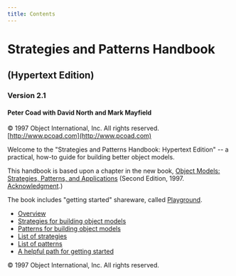 ```yaml
---
title: Contents
---
```


# Strategies and Patterns Handbook
## (Hypertext Edition)

### Version 2.1

#### Peter Coad with David North and Mark Mayfield


&copy; 1997 Object International, Inc. All rights reserved. [http://www.pcoad.com](http://www.pcoad.com)


Welcome to the &quot;Strategies and Patterns Handbook: Hypertext Edition&quot; -- a 
practical, how-to guide for building better object models.


This handbook is based upon a chapter in the new book, 
[Object Models: Strategies, Patterns, and Applications](object-models-strategies-patterns-and-applications.md) (Second 
Edition, 1997. [Acknowledgment](acknowledgment.md).) 


The book includes &quot;getting started&quot; shareware, called [Playground](playground.md).


* [Overview](overview.md)
* [Strategies for building object models](strategies-for-building-object-models.md)
* [Patterns for building object models](patterns-for-building-object-models.md)
* [List of strategies](list-of-strategies.md)
* [List of patterns](list-of-patterns.md)
* [A helpful path for getting started](a-helpful-path-for-getting-started.md)


&copy; 1997 Object International, Inc. All rights reserved.
